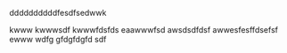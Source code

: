 ddddddddddfesdfsedwwk

kwww
kwwwsdf
kwwwfdsfds
eaawwwfsd
awsdsdfdsf
awwesfesffdsefsf
ewww
wdfg
gfdgfdgfd
sdf
